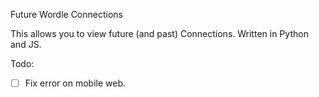 Future Wordle Connections

This allows you to view future (and past) Connections. Written in Python and JS.

Todo:
- [ ] Fix error on mobile web.
